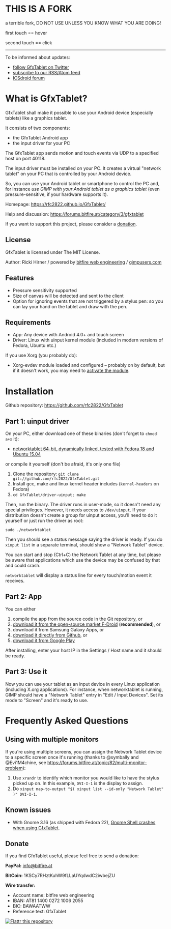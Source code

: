 # THIS IS A FORK

a terrible fork, DO NOT USE UNLESS YOU KNOW WHAT YOU ARE DOING!

first touch == hover

second touch == click

____

To be informed about updates:

* [follow GfxTablet on Twitter](https://twitter.com/GfxTablet)
* [subscribe to our RSS/Atom feed](http://feeds.feedburner.com/GfxTablet)
* [ICSdroid forum](https://forums.bitfire.at/category/3/gfxtablet)


What is GfxTablet?
==================

GfxTablet shall make it possible to use your Android device (especially
tablets) like a graphics tablet.

It consists of two components:

* the GfxTablet Android app
* the input driver for your PC

The GfxTablet app sends motion and touch events via UDP to a specified host
on port 40118.

The input driver must be installed on your PC. It creates a virtual "network tablet"
on your PC that is controlled by your Android device.

So, you can use your Android tablet or smartphone to control the PC and,
for instance _use GIMP with your Android tablet as a graphics tablet_
(even pressure-sensitive, if your hardware supports it).

Homepage: https://rfc2822.github.io/GfxTablet/

Help and discussion: https://forums.bitfire.at/category/3/gfxtablet

If you want to support this project, please consider a [donation](#donate).


License
-------

GfxTablet is licensed under The MIT License.

Author: Ricki Hirner / powered by [bitfire web engineering](https://www.bitfire.at) / [gimpusers.com](http://www.gimpusers.com)


Features
--------

* Pressure sensitivity supported
* Size of canvas will be detected and sent to the client
* Option for ignoring events that are not triggered by a stylus pen:
  so you can lay your hand on the tablet and draw with the pen.


Requirements
------------

* App: Any device with Android 4.0+ and touch screen
* Driver: Linux with uinput kernel module (included in modern versions of Fedora, Ubuntu etc.)

If you use Xorg (you probably do):

* Xorg-evdev module loaded and configured – probably on by default, but if it doesn't work, you may
  need to [activate the module](https://forums.bitfire.at/topic/15/gfxtablet-and-archlinux).


Installation
============

Github repository: https://github.com/rfc2822/GfxTablet


Part 1: uinput driver
---------------------

On your PC, either download one of these binaries (don't forget to `chmod a+x` it):

* [networktablet 64-bit, dynamically linked, tested with Fedora 18 and Ubuntu 15.04](https://github.com/rfc2822/GfxTablet/blob/binaries/networktablet-x86_64?raw=true)

or compile it yourself (don't be afraid, it's only one file)

1. Clone the repository:
   `git clone git://github.com/rfc2822/GfxTablet.git`
2. Install gcc, make and linux kernel header includes (`kernel-headers` on Fedora)
3. `cd GfxTablet/driver-uinput; make`

Then, run the binary. The driver runs in user-mode, so it doesn't need any special privileges.
However, it needs access to `/dev/uinput`. If your distribution doesn't create a group for
uinput access, you'll need to do it yourself or just run the driver as root:

`sudo ./networktablet`

Then you should see a status message saying the driver is ready. If you do `xinput list` in a separate
terminal, should show a "Network Tablet" device.

You can start and stop (Ctrl+C) the Network Tablet at any time, but please be aware that applications
which use the device may be confused by that and could crash.

`networktablet` will display a status line for every touch/motion event it receives.


Part 2: App
-----------

You can either

1. compile the app from the source code in the Git repository, or
2. [download it from the open-source market F-Droid](https://f-droid.org/repository/browse/?fdcategory=Multimedia&fdid=at.bitfire.gfxtablet) (**recommended**), or
3. download it from Samsung Galaxy Apps, or
4. [download it directly from Github](https://github.com/rfc2822/GfxTablet/releases), or
5. [download it from Google Play](https://play.google.com/store/apps/details?id=at.bitfire.gfxtablet)

After installing, enter your host IP in the Settings / Host name and it should be ready.


Part 3: Use it
--------------

Now you can use your tablet as an input device in every Linux application (including X.org
applications). For instance, when networktablet is running, GIMP should have a "Network Tablet"
entry in "Edit / Input Devices". Set its mode to "Screen" and it's ready to use.


Frequently Asked Questions
==========================

Using with multiple monitors
----------------------------

If you're using multiple screens, you can assign the Network Tablet device to a specific screen
once it's running (thanks to @symbally and @Evi1M4chine, see https://forums.bitfire.at/topic/82/multi-monitor-problem):

1. Use `xrandr` to identify which monitor you would like to have the stylus picked up on. In this example, `DVI-I-1`
   is the display to assign.
2. Do `xinput map-to-output "$( xinput list --id-only "Network Tablet" )" DVI-I-1`.

Known issues
------------

* With Gnome 3.16 (as shipped with Fedora 22), [Gnome Shell crashes when using GfxTablet](https://bugzilla.redhat.com/show_bug.cgi?id=1209008).


Donate
------

If you find GfxTablet useful, please feel free to send a donation:

**PayPal:** [info@bitfire.at](https://www.paypal.com/cgi-bin/webscr?cmd=_donations&business=ZT8F5NRCBDB2C&no_note=0&no_shipping=1&currency_code=EUR&item_name=GfxTablet+donation)

**BitCoin:** 1KSCy7RHztKuhW9fLLaUYqdwdC2iwbejZU

**Wire transfer:**

* Account name: bitfire web engineering
* IBAN: AT81 1400 0272 1006 2055
* BIC: BAWAATWW
* Reference text: GfxTablet

[![Flattr this repository](https://api.flattr.com/button/flattr-badge-large.png)](https://flattr.com/submit/auto?user_id=bitfire&url=https://github.com/rfc2822/GfxTablet&title=GfxTablet&language=&tags=github&category=software)

